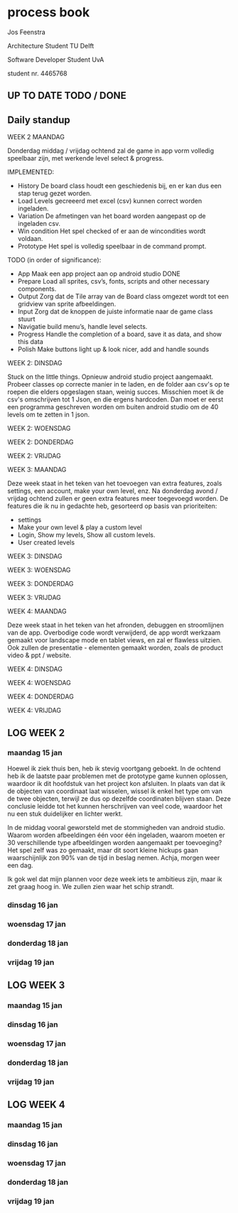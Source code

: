 # process book 
Jos Feenstra 

Architecture Student TU Delft 

Software Developer Student UvA

student nr. 4465768 

## UP TO DATE TODO / DONE 


## Daily standup
WEEK 2 MAANDAG

Donderdag middag / vrijdag ochtend zal de game in app vorm volledig speelbaar zijn, met werkende level select & progress. 

IMPLEMENTED:
- History 	De board class houdt een geschiedenis bij, en er kan dus een stap terug gezet worden. 
- Load 		Levels gecreeerd met excel (csv) kunnen correct worden ingeladen. 
- Variation	De afmetingen van het board worden aangepast op de ingeladen csv. 
- Win condition	Het spel checked of er aan de wincondities wordt voldaan. 
- Prototype	Het spel is volledig speelbaar in de command prompt. 

TODO (in order of significance): 
- App 		Maak een app project aan op android studio DONE
- Prepare 	Load all sprites, csv’s, fonts, scripts and other necessary components.
- Output 	Zorg dat de Tile array van de Board class omgezet wordt tot een gridview van sprite afbeeldingen.
- Input 		Zorg dat de knoppen de juiste informatie naar de game class stuurt 
- Navigatie 	build menu’s, handle level selects.
- Progress	Handle the completion of a board, save it as data, and show this data
- Polish		Make buttons light up & look nicer, add and handle sounds

WEEK 2: DINSDAG

Stuck on the little things. Opnieuw android studio project aangemaakt. Probeer classes op correcte manier in te laden, en de folder aan csv's op te roepen die elders opgeslagen staan, weinig succes. Misschien moet ik de csv's omschrijven tot 1 Json, en die ergens hardcoden. Dan moet er eerst een programma geschreven worden om buiten android studio om de 40 levels om te zetten in 1 json. 

WEEK 2: WOENSDAG 

WEEK 2: DONDERDAG

WEEK 2: VRIJDAG

WEEK 3: MAANDAG 

Deze week staat in het teken van het toevoegen van extra features, zoals settings, een account, make your own level, enz. Na donderdag avond / vrijdag ochtend zullen er geen extra features meer toegevoegd worden. De features die ik nu in gedachte heb, gesorteerd op basis van prioriteiten:
- settings
- Make your own level & play a custom level
- Login, Show my levels, Show all custom levels. 
- User created levels 

WEEK 3: DINSDAG

WEEK 3: WOENSDAG 

WEEK 3: DONDERDAG

WEEK 3: VRIJDAG

WEEK 4: MAANDAG 

Deze week staat in het teken van het afronden, debuggen en stroomlijnen van de app. Overbodige code wordt verwijderd, de app wordt werkzaam gemaakt voor landscape mode en tablet views, en zal er flawless uitzien. Ook zullen de presentatie - elementen gemaakt worden, zoals de product video & ppt / website.

WEEK 4: DINSDAG

WEEK 4: WOENSDAG 

WEEK 4: DONDERDAG

WEEK 4: VRIJDAG




## LOG WEEK 2

### maandag 15 jan 
Hoewel ik ziek thuis ben, heb ik stevig voortgang geboekt. In de ochtend heb ik de laatste paar problemen met de prototype game kunnen oplossen, waardoor ik dit hoofdstuk van het project kon afsluiten. In plaats van dat ik de objecten van coordinaat laat wisselen, wissel ik enkel het type om van de twee objecten, terwijl ze dus op dezelfde coordinaten blijven staan. Deze conclusie leidde tot het kunnen herschrijven van veel code, waardoor het nu een stuk duidelijker en lichter werkt.

In de middag vooral geworsteld met de stommigheden van android studio. Waarom worden afbeeldingen één voor één ingeladen, waarom moeten er 30 verschillende type afbeeldingen worden aangemaakt per toevoeging? Het spel zelf was zo gemaakt, maar dit soort kleine hickups gaan waarschijnlijk zon 90% van de tijd in beslag nemen. Achja, morgen weer een dag.   

Ik gok wel dat mijn plannen voor deze week iets te ambitieus zijn, maar ik zet graag hoog in. We zullen zien waar het schip strandt. 

### dinsdag 16 jan

### woensdag 17 jan 

### donderdag 18 jan 

### vrijdag 19 jan 

## LOG WEEK 3

### maandag 15 jan 

### dinsdag 16 jan

### woensdag 17 jan 

### donderdag 18 jan 

### vrijdag 19 jan 

## LOG WEEK 4

### maandag 15 jan 

### dinsdag 16 jan

### woensdag 17 jan 

### donderdag 18 jan 

### vrijdag 19 jan 




